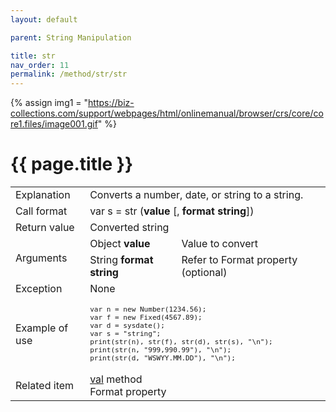 ```yaml
---
layout: default

parent: String Manipulation

title: str
nav_order: 11
permalink: /method/str/str
---
```

{% assign img1 = "https://biz-collections.com/support/webpages/html/onlinemanual/browser/crs/core/core1.files/image001.gif" %}


# {{ page.title }}

<table>
  <tr>
    <td>Explanation</td>
    <td colspan="2">Converts a number, date, or string to a string.</td>
  </tr>
  <tr>
    <td>Call format</td>
    <td colspan="2">var s = str (<b>value</b> [, <b>format string</b>])</td>
  </tr>
  <tr>
    <td>Return value</td>
    <td colspan="2">Converted string</td>
  </tr>  
  <tr>
    <td rowspan="2">Arguments</td>
    <td>Object <b>value</b></td>
    <td>Value to convert</td>
  </tr>
  <tr>
    <td>String <b>format string</b></td>
    <td>Refer to <a>Format</b> property (optional)</td>
  </tr>
  <tr>
    <td>Exception</td>
    <td colspan="2">None</td>
  </tr>
  <tr>
    <td>Example of use</td>
    <td colspan="2"><code><pre>var n = new Number(1234.56);
var f = new Fixed(4567.89);
var d = sysdate();
var s = "string";
print(str(n), str(f), str(d), str(s), "\n");
print(str(n, "999,990.99"), "\n");
print(str(d, "WSWYY.MM.DD"), "\n");</pre></code></td>
  </tr>
  <tr>
    <td>Related item</td>
    <td colspan="2"><a href="/method/str/val">val</a> method<br><a>Format</a> property</td>
  </tr>
</table>

